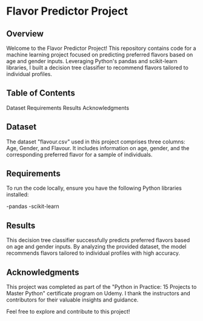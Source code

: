 # Flavor Predictor Project

## Overview

Welcome to the Flavor Predictor Project! This repository contains code for a machine learning project focused on predicting preferred flavors based on age and gender inputs. Leveraging Python's pandas and scikit-learn libraries, I built a decision tree classifier to recommend flavors tailored to individual profiles.

## Table of Contents

Dataset
Requirements
Results
Acknowledgments

## Dataset

The dataset "flavour.csv" used in this project comprises three columns: Age, Gender, and Flavour. It includes information on age, gender, and the corresponding preferred flavor for a sample of individuals.

## Requirements

To run the code locally, ensure you have the following Python libraries installed:

-pandas
-scikit-learn

## Results

This decision tree classifier successfully predicts preferred flavors based on age and gender inputs. By analyzing the provided dataset, the model recommends flavors tailored to individual profiles with high accuracy.

## Acknowledgments

This project was completed as part of the "Python in Practice: 15 Projects to Master Python" certificate program on Udemy. I thank the instructors and contributors for their valuable insights and guidance.

Feel free to explore and contribute to this project!
